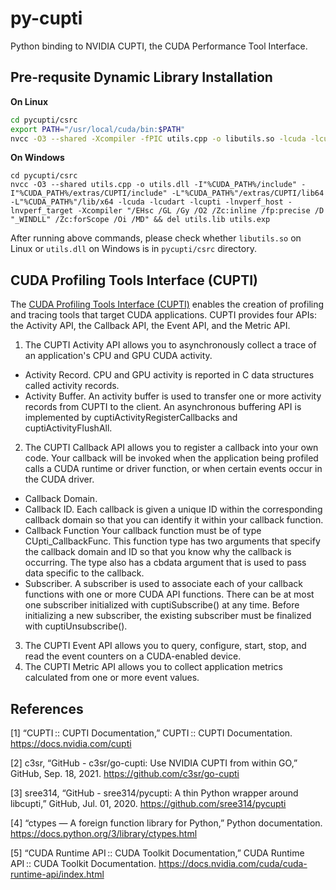 # py-cupti

Python binding to NVIDIA CUPTI, the CUDA Performance Tool Interface.

## Pre-requsite Dynamic Library Installation 

**On Linux**

```bash 
cd pycupti/csrc 
export PATH="/usr/local/cuda/bin:$PATH" 
nvcc -O3 --shared -Xcompiler -fPIC utils.cpp -o libutils.so -lcuda -lcudart -lcupti -lnvperf_host -lnvperf_target -I /usr/local/cuda/extras/CUPTI/include -L /usr/local/cuda/extras/CUPTI/lib64 
``` 

**On Windows**

```console
cd pycupti/csrc 
nvcc -O3 --shared utils.cpp -o utils.dll -I"%CUDA_PATH%/include" -I"%CUDA_PATH%/extras/CUPTI/include" -L"%CUDA_PATH%"/extras/CUPTI/lib64 -L"%CUDA_PATH%"/lib/x64 -lcuda -lcudart -lcupti -lnvperf_host -lnvperf_target -Xcompiler "/EHsc /GL /Gy /O2 /Zc:inline /fp:precise /D "_WINDLL" /Zc:forScope /Oi /MD" && del utils.lib utils.exp 
```

After running above commands, please check whether  `libutils.so` on Linux or `utils.dll` on Windows is in `pycupti/csrc` directory. 

## CUDA Profiling Tools Interface (CUPTI) 

The [CUDA Profiling Tools Interface (CUPTI)](https://docs.nvidia.com/cupti/Cupti/index.html) enables the creation of profiling and tracing tools that target CUDA applications. CUPTI provides four APIs: the Activity API, the Callback API, the Event API, and the Metric API.
1. The CUPTI Activity API allows you to asynchronously collect a trace of an application's CPU and GPU CUDA activity.
  - Activity Record. CPU and GPU activity is reported in C data structures called activity records.
  - Activity Buffer. An activity buffer is used to transfer one or more activity records from CUPTI to the client. An asynchronous buffering API is implemented by cuptiActivityRegisterCallbacks and cuptiActivityFlushAll.
2. The CUPTI Callback API allows you to register a callback into your own code. Your callback will be invoked when the application being profiled calls a CUDA runtime or driver function, or when certain events occur in the CUDA driver.
  - Callback Domain.
  - Callback ID. Each callback is given a unique ID within the corresponding callback domain so that you can identify it within your callback function.
  - Callback Function
    Your callback function must be of type CUpti_CallbackFunc. This function type has two arguments that specify the callback domain and ID so that you know why the callback is occurring. The type also has a cbdata argument that is used to pass data specific to the callback.
  - Subscriber. A subscriber is used to associate each of your callback functions with one or more CUDA API functions. There can be at most one subscriber initialized with cuptiSubscribe() at any time. Before initializing a new subscriber, the existing subscriber must be finalized with cuptiUnsubscribe().
3. The CUPTI Event API allows you to query, configure, start, stop, and read the event counters on a CUDA-enabled device.
4. The CUPTI Metric API allows you to collect application metrics calculated from one or more event values. 

## References 

<a id="1">[1]</a> “CUPTI :: CUPTI Documentation,” CUPTI :: CUPTI Documentation. https://docs.nvidia.com/cupti 

<a id="2">[2]</a> c3sr, “GitHub - c3sr/go-cupti: Use NVIDIA CUPTI from within GO,” GitHub, Sep. 18, 2021. https://github.com/c3sr/go-cupti 

<a id="3">[3]</a> sree314, “GitHub - sree314/pycupti: A thin Python wrapper around libcupti,” GitHub, Jul. 01, 2020. https://github.com/sree314/pycupti 

<a id="4">[4]</a> “ctypes — A foreign function library for Python,” Python documentation. https://docs.python.org/3/library/ctypes.html 

<a id="5">[5]</a> “CUDA Runtime API :: CUDA Toolkit Documentation,” CUDA Runtime API :: CUDA Toolkit Documentation. https://docs.nvidia.com/cuda/cuda-runtime-api/index.html 
